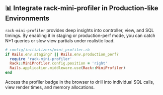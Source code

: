 ## 📊 Integrate rack-mini-profiler in Production-like Environments
`rack-mini-profiler` provides deep insights into controller, view, and SQL timings. By enabling it in staging or production-perf mode, you can catch N+1 queries or slow view partials under realistic load.

```ruby
# config/initializers/mini_profiler.rb
if Rails.env.staging? || Rails.env.production_perf?
  require 'rack-mini-profiler'
  Rack::MiniProfiler.config.position = 'right'
  Rails.application.middleware.use(Rack::MiniProfiler)
end
```

Access the profiler badge in the browser to drill into individual SQL calls, view render times, and memory allocations.